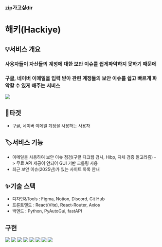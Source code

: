 ### zip가고싶dir

# 해키(Hackiye)

## 💡서비스 개요
### 사용자들이 자신들의 계정에 대한 보안 이슈를 쉽게파악하지 못하기 때문에
### 구글, 네이버 이메일을 입력 받아 관련 계정들의 보안 이슈를 쉽고 빠르게 파악할 수 있게 해주는 서비스
<img src="./img.png">

## 🎯타겟
- 구글, 네이버 이메일 계정을 사용하는 사용자

## 🏷️서비스 기능
- 이메일을 사용하여 보안 이슈 점검(구글 다크웹 검사, Hibp, 자체 검증 알고리즘) -> 무료 API 제공이 안되어 GUI 기반 크롤링 사용
- 최근 보안 이슈(2025년)가 있는 사이트 목록 안내

## ✨기술 스택
- 디자인&Tools : Figma, Notion, Discord, Git Hub
- 프론트엔드 : React(Vite), React-Router, Axios
- 백엔드 : Python, PyAutoGui, fastAPI

## 구현
<img src="./img01.png">
<img src="./img02.png">
<img src="./img03.png">
<img src="./img04.png">
<img src="./img05.png">
<img src="./img06.png">
<img src="./img07.png">
<img src="./img08.png">

